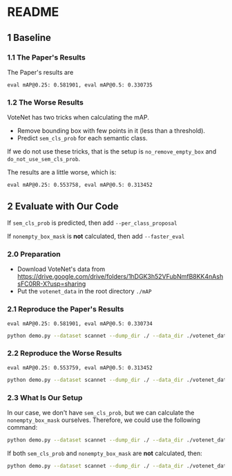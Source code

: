 # README

## 1 Baseline 

### 1.1  The Paper's Results

The Paper's results are 

`eval mAP@0.25: 0.581901, eval mAP@0.5: 0.330735 `

### 1.2 The Worse Results

VoteNet has two tricks when calculating the mAP. 

- Remove bounding box with few points in it (less than a threshold).
- Predict `sem_cls_prob` for each semantic class.

If we do not use these tricks, that is the setup is `no_remove_empty_box` and `do_not_use_sem_cls_prob`.

The results are a little worse, which is:

`eval mAP@0.25: 0.553758, eval mAP@0.5: 0.313452`



## 2 Evaluate with Our Code

If `sem_cls_prob` is predicted, then add `--per_class_proposal`

If `nonempty_box_mask` is **not** calculated, then add `--faster_eval`

### 2.0 Preparation

- Download VoteNet's data from https://drive.google.com/drive/folders/1hDGK3h52VFubNmfB8KK4nAshsFC0RR-X?usp=sharing
- Put the `votenet_data` in the root directory `./mAP`

### 2.1 Reproduce the Paper's Results

`eval mAP@0.25: 0.581901, eval mAP@0.5: 0.330734 `

```bash
python demo.py --dataset scannet --dump_dir ./ --data_dir ./votenet_data --cluster_sampling seed_fps --use_3d_nms --use_cls_nms --per_class_proposal
```

### 2.2 Reproduce the Worse Results

`eval mAP@0.25: 0.553759, eval mAP@0.5: 0.313452 `

```bash
python demo.py --dataset scannet --dump_dir ./ --data_dir ./votenet_data --cluster_sampling seed_fps --use_3d_nms --use_cls_nms --faster_eval
```

### 2.3  What Is Our Setup

In our case, we don't have `sem_cls_prob`, but we can calculate the `nonempty_box_mask` ourselves. Therefore, we could use the following command:

```bash
python demo.py --dataset scannet --dump_dir ./ --data_dir ./votenet_data --cluster_sampling seed_fps --use_3d_nms --use_cls_nms
```

If both `sem_cls_prob` and `nonempty_box_mask` are **not** calculated, then:

```bash
python demo.py --dataset scannet --dump_dir ./ --data_dir ./votenet_data --cluster_sampling seed_fps --use_3d_nms --use_cls_nms --faster_eval
```












